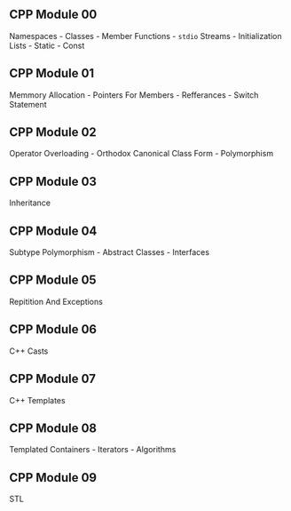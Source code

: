 ## CPP Module 00
Namespaces - Classes - Member Functions - `stdio` Streams - Initialization Lists - Static - Const
## CPP Module 01
Memmory Allocation - Pointers For Members - Refferances - Switch Statement
## CPP Module 02
Operator Overloading - Orthodox Canonical Class Form - Polymorphism
## CPP Module 03
Inheritance
## CPP Module 04
Subtype Polymorphism - Abstract Classes - Interfaces
## CPP Module 05
Repitition And Exceptions
## CPP Module 06
C++ Casts
## CPP Module 07
C++ Templates
## CPP Module 08
Templated Containers - Iterators - Algorithms
## CPP Module 09
STL
